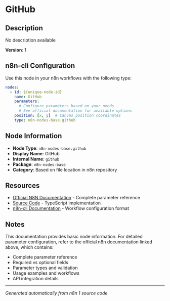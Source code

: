# GitHub

## Description

No description available

**Version**: 1

## n8n-cli Configuration

Use this node in your n8n workflows with the following type:

```yaml
nodes:
  - id: ${unique-node-id}
    name: GitHub
    parameters:
      # Configure parameters based on your needs
      # See official documentation for available options
    position: [x, y]  # Canvas position coordinates
    type: n8n-nodes-base.github
```

## Node Information

- **Node Type**: `n8n-nodes-base.github`
- **Display Name**: GitHub
- **Internal Name**: `github`
- **Package**: `n8n-nodes-base`
- **Category**: Based on file location in n8n repository

## Resources

- [Official N8N Documentation](https://docs.n8n.io/integrations/builtin/app-nodes/n8n-nodes-base.github/) - Complete parameter reference
- [Source Code](https://github.com/n8n-io/n8n/blob/master/packages/nodes-base/nodes/Github/Github.node.ts) - TypeScript implementation
- [n8n-cli Documentation](https://github.com/edenreich/n8n-cli) - Workflow configuration format

## Notes

This documentation provides basic node information. For detailed parameter configuration, 
refer to the official n8n documentation linked above, which contains:

- Complete parameter reference
- Required vs optional fields
- Parameter types and validation
- Usage examples and workflows
- API integration details

---
*Generated automatically from n8n 1 source code*
